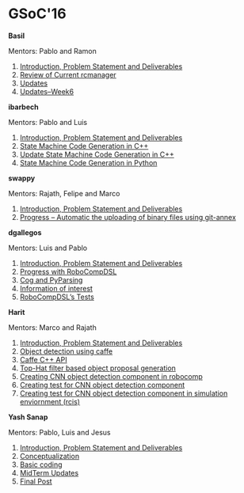 # GSoC'16

**Basil**

Mentors: Pablo and Ramon

1.  [Introduction, Problem Statement and Deliverables](/web/gsoc/2016/basil/page1)
2.  [Review of Current rcmanager](/web/gsoc/2016/basil/page2)
3.  [Updates](/web/gsoc/2016/basil/page3)
4.  [Updates–Week6](/web/gsoc/2016/basil/page4)

**ibarbech**

Mentors: Pablo and Luis

1.  [Introduction, Problem Statement and Deliverables](/web/gsoc/2016/ibarbech/page1)
2.  [State Machine Code Generation in C++](/web/gsoc/2016/ibarbech/page2)
3.  [Update State Machine Code Generation in C++](/web/gsoc/2016/ibarbech/page3)
4.  [State Machine Code Generation in Python](/web/gsoc/2016/ibarbech/page4)

**swappy**

Mentors: Rajath, Felipe and Marco

1.  [Introduction, Problem Statement and Deliverables](/web/gsoc/2016/swappy/page1)
2.  [Progress – Automatic the uploading of binary files using git-annex](/web/gsoc/2016/swappy/page2)

**dgallegos**

Mentors: Luis and Pablo

1.  [Introduction, Problem Statement and Deliverables](https://github.com/Daniel1108/website/blob/gh-pages/_posts/gsoc2016/dgallegos/2016-05-16-dgallegosWeek0.md)
2.  [Progress with RoboCompDSL](https://github.com/Daniel1108/website/blob/gh-pages/_posts/gsoc2016/dgallegos/2016-07-08-dgallegosWeek6.md)
3.  [Cog and PyParsing](https://github.com/Daniel1108/website/blob/gh-pages/_posts/gsoc2016/dgallegos/2016-07-14-dgallegosWeek7.md)
4.  [Information of interest](https://github.com/Daniel1108/website/blob/gh-pages/_posts/gsoc2016/dgallegos/2016-07-22-dgallegosWeek8.md)
5.  [RoboCompDSL’s Tests](https://github.com/Daniel1108/website/blob/gh-pages/_posts/gsoc2016/dgallegos/2016-08-01-dgallegosWeek9.md)

**Harit**

Mentors: Marco and Rajath

1.  [Introduction, Problem Statement and Deliverables](/web/gsoc/2016/harit/page1)
2.  [Object detection using caffe](/web/gsoc/2016/harit/page2)
3.  [Caffe C++ API](/web/gsoc/2016/harit/page3)
4.  [Top-Hat filter based object proposal generation](/web/gsoc/2016/harit/page4)
5.  [Creating CNN object detection component in robocomp](/web/gsoc/2016/harit/page5)
6.  [Creating test for CNN object detection component](/web/gsoc/2016/harit/page6)
7.  [Creating test for CNN object detection component in simulation enviornment (rcis)](/web/gsoc/2016/harit/page7)

**Yash Sanap**

Mentors: Pablo, Luis and Jesus

1.  [Introduction, Problem Statement and Deliverables](/web/gsoc/2016/yash-sanap/page1)
2.  [Conceptualization](/web/gsoc/2016/yash-sanap/page2)
3.  [Basic coding](/web/gsoc/2016/yash-sanap/page3)
4.  [MidTerm Updates](/web/gsoc/2016/yash-sanap/page4)
5.  [Final Post](/web/gsoc/2016/yash-sanap/page5)